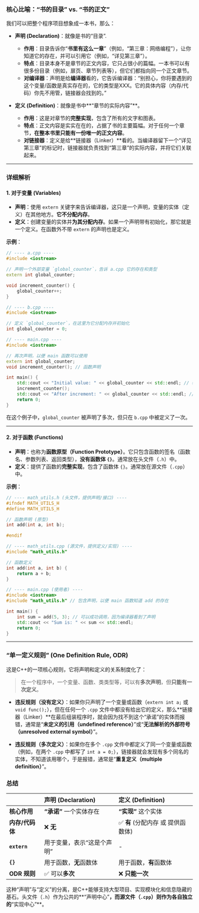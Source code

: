 ### 核心比喻：“书的目录” vs. “书的正文”

我们可以把整个程序项目想象成一本书，那么：

  * **声明 (Declaration)**：就像是书的“目录”.

      * **作用**：目录告诉你“**书里有这么一章**”（例如，“第三章：网络编程”），让你知道它的存在，并可以引用它（例如，“详见第三章”）。
      * **特点**：目录本身不是章节的正文内容，它只占很小的篇幅。一本书可以有很多份目录（例如，扉页、章节列表等），但它们都指向同一个正文章节。
      * **对编译器**：声明是给**编译器**看的，它告诉编译器：“别担心，你将要遇到的这个变量/函数是真实存在的，它的类型是XXX。它的具体内容（内存/代码）你先不用管，链接器会找到的。”

  * **定义 (Definition)**：就像是书中\*\*“章节的实际内容”\*\*。

      * **作用**：这是对章节的**完整实现**，包含了所有的文字和图表。
      * **特点**：正文内容是实实在在的，占据了书的主要篇幅。对于任何一个章节，**在整本书里只能有一份唯一的正文内容**。
      * **对链接器**：定义是给\*\*链接器（Linker）\*\*看的。当编译器留下一个“详见第三章”的标记时，链接器就负责找到“第三章”的实际内容，并将它们关联起来。

-----

### 详细解析

#### 1\. 对于变量 (Variables)

  * **声明**：使用 `extern` 关键字来告诉编译器，这只是一个声明，变量的实体（定义）在其他地方。**它不分配内存**。
  * **定义**：创建变量的实体并**为其分配内存**。如果一个声明带有初始化，那它就是一个定义。在函数外不带 `extern` 的声明也是定义。

**示例**：

```cpp
// ---- a.cpp ----
#include <iostream>

// 声明一个外部变量 `global_counter`，告诉 a.cpp 它的存在和类型
extern int global_counter; 

void increment_counter() {
    global_counter++;
}
```

```cpp
// ---- b.cpp ----
#include <iostream>

// 定义 `global_counter`，在这里为它分配内存并初始化
int global_counter = 0; 
```

```cpp
// ---- main.cpp ----
#include <iostream>

// 再次声明，以便 main 函数可以使用
extern int global_counter; 
void increment_counter(); // 函数声明

int main() {
    std::cout << "Initial value: " << global_counter << std::endl; // 输出 0
    increment_counter();
    std::cout << "After increment: " << global_counter << std::endl; // 输出 1
    return 0;
}
```

在这个例子中，`global_counter` 被声明了多次，但只在 `b.cpp` 中被定义了一次。

-----

#### 2\. 对于函数 (Functions)

  * **声明**：也称为**函数原型（Function Prototype）**。它只包含函数的签名（函数名、参数列表、返回类型），**没有函数体 `{}`**。通常放在头文件（`.h`）中。
  * **定义**：提供了函数的**完整实现**，包含了函数体 `{}`。通常放在源文件（`.cpp`）中。

**示例**：

```cpp
// ---- math_utils.h (头文件，提供声明/接口) ----
#ifndef MATH_UTILS_H
#define MATH_UTILS_H

// 函数声明 (原型)
int add(int a, int b);

#endif
```

```cpp
// ---- math_utils.cpp (源文件，提供定义/实现) ----
#include "math_utils.h"

// 函数定义
int add(int a, int b) {
    return a + b;
}
```

```cpp
// ---- main.cpp (使用者) ----
#include <iostream>
#include "math_utils.h" // 包含声明，以便 main 函数知道 add 的存在

int main() {
    int sum = add(5, 3); // 可以成功调用，因为编译器看到了声明
    std::cout << "Sum is: " << sum << std::endl;
    return 0;
}
```

-----

### “单一定义规则” (One Definition Rule, ODR)

这是C++的一项核心规则，它将声明和定义的关系制度化了：

> 在一个程序中，一个变量、函数、类类型等，可以有**多次声明**，但**只能有一次定义**。

  * **违反规则（没有定义）**：如果你只声明了一个变量或函数（`extern int a;` 或 `void func();`），但在任何一个 `.cpp` 文件中都没有给出它的定义，那么\*\*链接器（Linker）\*\*在最后组装程序时，就会因为找不到这个“承诺”的实体而报错，通常是“**未定义的引用（undefined reference）**”或“**无法解析的外部符号（unresolved external symbol）**”。

  * **违反规则（多次定义）**：如果你在多个 `.cpp` 文件中都定义了同一个变量或函数（例如，在两个 `.cpp` 中都写了 `int a = 0;`），链接器就会发现有多个同名的实体，不知道该用哪个，于是报错，通常是“**重复定义（multiple definition）**”。

### 总结

| | 声明 (Declaration) | 定义 (Definition) |
| :--- | :--- | :--- |
| **核心作用** | **“承诺”** 一个实体存在 | **“实现”** 这个实体 |
| **内存/代码体**| ❌ **无** | ✅ **有** (分配内存 或 提供函数体) |
| **`extern`** | 用于变量，表示“这是个声明” | - |
| **`{}`** | 用于函数，**无**函数体 | 用于函数，**有**函数体 |
| **ODR 规则** | ✅ 可以**多次** | ❌ **只能一次** |

这种“声明”与“定义”的分离，是C++能够支持大型项目、实现模块化和信息隐藏的基石。头文件（`.h`）作为公共的\*\*“声明中心”**，而源文件（`.cpp`）则作为各自独立的**“实现中心”\*\*。